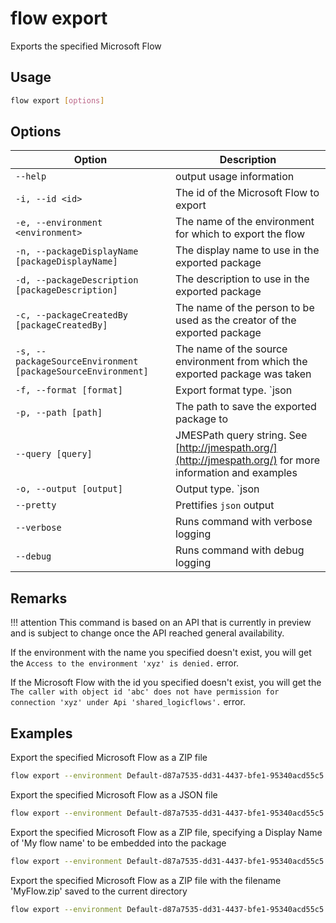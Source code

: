 # flow export

Exports the specified Microsoft Flow

## Usage

```sh
flow export [options]
```

## Options

Option|Description
------|-----------
`--help`|output usage information
`-i, --id <id>`|The id of the Microsoft Flow to export
`-e, --environment <environment>`|The name of the environment for which to export the flow
`-n, --packageDisplayName [packageDisplayName]`|The display name to use in the exported package
`-d, --packageDescription [packageDescription]`|The description to use in the exported package
`-c, --packageCreatedBy [packageCreatedBy]`|The name of the person to be used as the creator of the exported package
`-s, --packageSourceEnvironment [packageSourceEnvironment]`|The name of the source environment from which the exported package was taken
`-f, --format [format]`|Export format type. `json|zip`. Default `zip`
`-p, --path [path]`|The path to save the exported package to
`--query [query]`|JMESPath query string. See [http://jmespath.org/](http://jmespath.org/) for more information and examples
`-o, --output [output]`|Output type. `json|text`. Default `text`
`--pretty`|Prettifies `json` output
`--verbose`|Runs command with verbose logging
`--debug`|Runs command with debug logging

## Remarks

!!! attention
    This command is based on an API that is currently in preview and is subject to change once the API reached general availability.

If the environment with the name you specified doesn't exist, you will get the `Access to the environment 'xyz' is denied.` error.

If the Microsoft Flow with the id you specified doesn't exist, you will get the `The caller with object id 'abc' does not have permission for connection 'xyz' under Api 'shared_logicflows'.` error.

## Examples

Export the specified Microsoft Flow as a ZIP file

```sh
flow export --environment Default-d87a7535-dd31-4437-bfe1-95340acd55c5 --id 3989cb59-ce1a-4a5c-bb78-257c5c39381d
```

Export the specified Microsoft Flow as a JSON file

```sh
flow export --environment Default-d87a7535-dd31-4437-bfe1-95340acd55c5 --id 3989cb59-ce1a-4a5c-bb78-257c5c39381d --format json
```

Export the specified Microsoft Flow as a ZIP file, specifying a Display Name of 'My flow name' to be embedded into the package

```sh
flow export --environment Default-d87a7535-dd31-4437-bfe1-95340acd55c5 --id 3989cb59-ce1a-4a5c-bb78-257c5c39381d --packageDisplayName 'My flow name'
```

Export the specified Microsoft Flow as a ZIP file with the filename 'MyFlow.zip' saved to the current directory

```sh
flow export --environment Default-d87a7535-dd31-4437-bfe1-95340acd55c5 --id 3989cb59-ce1a-4a5c-bb78-257c5c39381d --path './MyFlow.zip'
```
